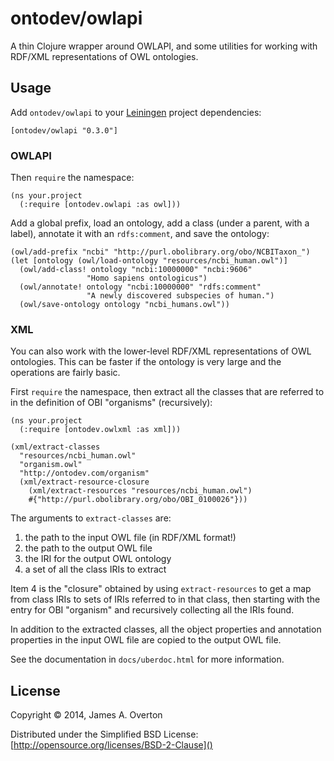 # ontodev/owlapi

A thin Clojure wrapper around OWLAPI, and some utilities for working with RDF/XML representations of OWL ontologies.


## Usage

Add `ontodev/owlapi` to your [Leiningen](http://leiningen.org/) project dependencies:

    [ontodev/owlapi "0.3.0"]

### OWLAPI

Then `require` the namespace:

    (ns your.project
      (:require [ontodev.owlapi :as owl]))

Add a global prefix, load an ontology, add a class (under a parent, with a label), annotate it with an `rdfs:comment`, and save the ontology:

    (owl/add-prefix "ncbi" "http://purl.obolibrary.org/obo/NCBITaxon_")
    (let [ontology (owl/load-ontology "resources/ncbi_human.owl")]
      (owl/add-class! ontology "ncbi:10000000" "ncbi:9606"
                     "Homo sapiens ontologicus")
      (owl/annotate! ontology "ncbi:10000000" "rdfs:comment"
                     "A newly discovered subspecies of human.")
      (owl/save-ontology ontology "ncbi_humans.owl"))

### XML

You can also work with the lower-level RDF/XML representations of OWL ontologies. This can be faster if the ontology is very large and the operations are fairly basic. 

First `require` the namespace, then extract all the classes that are referred to in the definition of OBI "organisms" (recursively):

    (ns your.project
      (:require [ontodev.owlxml :as xml]))

    (xml/extract-classes
      "resources/ncbi_human.owl"
      "organism.owl"
      "http://ontodev.com/organism"
      (xml/extract-resource-closure
        (xml/extract-resources "resources/ncbi_human.owl")
        #{"http://purl.obolibrary.org/obo/OBI_0100026"}))

The arguments to `extract-classes` are:

1. the path to the input OWL file (in RDF/XML format!)
2. the path to the output OWL file
3. the IRI for the output OWL ontology
4. a set of all the class IRIs to extract

Item 4 is the "closure" obtained by using `extract-resources` to get a map from class IRIs to sets of IRIs referred to in that class, then starting with the entry for OBI "organism" and recursively collecting all the IRIs found.

In addition to the extracted classes, all the object properties and annotation properties in the input OWL file are copied to the output OWL file.


See the documentation in `docs/uberdoc.html` for more information.


## License

Copyright © 2014, James A. Overton

Distributed under the Simplified BSD License: [http://opensource.org/licenses/BSD-2-Clause]()
